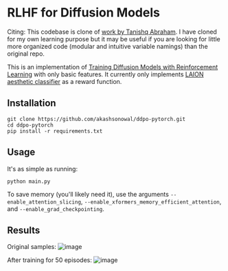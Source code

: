 # RLHF for Diffusion Models

Citing: This codebase is clone of [work by Tanishq Abraham](https://github.com/tmabraham/ddpo-pytorch/tree/main). I have cloned for my own learning purpose but it may be useful if you are looking for little more organized code (modular and intuitive variable namings) than the original repo.

This is an implementation of [Training Diffusion Models with Reinforcement Learning](https://arxiv.org/abs/2305.13301) with only basic features. It currently only implements [LAION aesthetic classifier](https://github.com/LAION-AI/aesthetic-predictor) as a reward function.

## Installation
```
git clone https://github.com/akashsonowal/ddpo-pytorch.git 
cd ddpo-pytorch
pip install -r requirements.txt
```

## Usage

It's as simple as running:
```
python main.py
```

To save memory (you'll likely need it), use the arguments `--enable_attention_slicing`, `--enable_xformers_memory_efficient_attention`, and `--enable_grad_checkpointing`. 

## Results

Original samples:
![image](https://github.com/tmabraham/ddpo-pytorch/assets/37097934/6a9489a2-9cfb-4e21-84c5-eaa2694acbd4)

After training for 50 episodes:
![image](https://github.com/tmabraham/ddpo-pytorch/assets/37097934/a82ce5ce-2e29-4adf-b06c-601295be288d)
